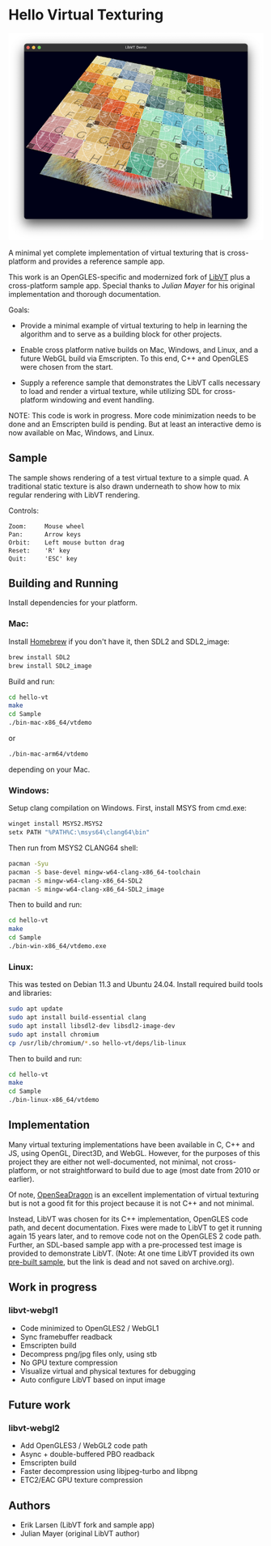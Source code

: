 # Hello Virtual Texturing

![VT sample app](media/hello-vt.png)

A minimal yet complete implementation of virtual texturing that is cross-platform and provides a reference sample app.

This work is an OpenGLES-specific and modernized fork of [LibVT](https://github.com/core-code/LibVT?tab=readme-ov-file#readme) plus a cross-platform sample app.  Special thanks to *Julian Mayer* for his original implementation and thorough documentation.

Goals:

- Provide a minimal example of virtual texturing to help in learning the algorithm and to serve as a building block for other projects.

- Enable cross platform native builds on Mac, Windows, and Linux, and a future WebGL build via Emscripten.  To this end, C++ and OpenGLES were chosen from the start.

- Supply a reference sample that demonstrates the LibVT calls necessary to load and render a virtual texture, while utilizing SDL for cross-platform windowing and event handling.

NOTE: This code is work in progress.  More code minimization needs to be done and an Emscripten build is pending.  But at least an interactive demo is now available on Mac, Windows, and Linux.


## Sample

The sample shows rendering of a test virtual texture to a simple quad.  A traditional static texture is also drawn underneath to show how to mix regular rendering with LibVT rendering.

Controls:
```
Zoom:     Mouse wheel
Pan:      Arrow keys
Orbit:    Left mouse button drag
Reset:    'R' key
Quit:     'ESC' key
```

## Building and Running

Install dependencies for your platform.

### Mac:

Install [Homebrew](https://brew.sh/) if you don't have it, then SDL2 and SDL2_image:
```bash
brew install SDL2
brew install SDL2_image
```

Build and run:
```bash
cd hello-vt
make
cd Sample
./bin-mac-x86_64/vtdemo
```
or
```bash
./bin-mac-arm64/vtdemo
```
depending on your Mac.

### Windows:

Setup clang compilation on Windows.  First, install MSYS from cmd.exe:
```bash
winget install MSYS2.MSYS2
setx PATH "%PATH%C:\msys64\clang64\bin"
```
Then run from MSYS2 CLANG64 shell:
```bash
pacman -Syu
pacman -S base-devel mingw-w64-clang-x86_64-toolchain
pacman -S mingw-w64-clang-x86_64-SDL2
pacman -S mingw-w64-clang-x86_64-SDL2_image
```

Then to build and run:
```bash
cd hello-vt
make
cd Sample
./bin-win-x86_64/vtdemo.exe
```

### Linux:

This was tested on Debian 11.3 and Ubuntu 24.04.  Install required build tools and libraries:

```bash
sudo apt update
sudo apt install build-essential clang
sudo apt install libsdl2-dev libsdl2-image-dev
sudo apt install chromium
cp /usr/lib/chromium/*.so hello-vt/deps/lib-linux
```

Then to build and run:
```bash
cd hello-vt
make
cd Sample
./bin-linux-x86_64/vtdemo
```


## Implementation

Many virtual texturing implementations have been available in C, C++ and JS, using OpenGL, Direct3D, and WebGL.  However, for the purposes of this project they are either not well-documented, not minimal, not cross-platform, or not straightforward to build due to age (most date from 2010 or earlier).  

Of note, [OpenSeaDragon](https://openseadragon.github.io/) is an excellent implementation of virtual texturing but is not a good fit for this project because it is not C++ and not minimal.

Instead, LibVT was chosen for its C++ implementation, OpenGLES code path, and decent documentation.  Fixes were made to LibVT to get it running again 15 years later, and to remove code not on the OpenGLES 2 code path.  Further, an SDL-based sample app with a pre-processed test image is provided to demonstrate LibVT. (Note: At one time LibVT provided its own [pre-built sample](https://bintray.com/artifact/download/corecode/LibVT/libvt_demo_binaries_win32_mac.zip), but the link is dead and not saved on archive.org).


## Work in progress

### libvt-webgl1

* Code minimized to OpenGLES2 / WebGL1
* Sync framebuffer readback
* Emscripten build
* Decompress png/jpg files only, using stb
* No GPU texture compression
* Visualize virtual and physical textures for debugging
* Auto configure LibVT based on input image


## Future work

### libvt-webgl2

* Add OpenGLES3 / WebGL2 code path
* Async + double-buffered PBO readback
* Emscripten build
* Faster decompression using libjpeg-turbo and libpng
* ETC2/EAC GPU texture compression


## Authors

- Erik Larsen (LibVT fork and sample app)
- Julian Mayer (original LibVT author)
